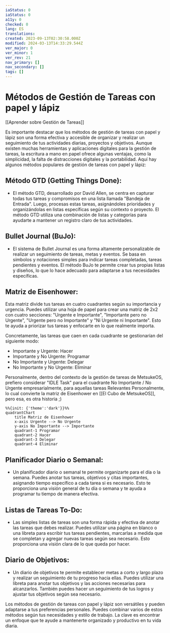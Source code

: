 ```yaml
---
iaStatus: 0
iaStatus: 0
a11y: 0
checked: 0
lang: ES
translations: 
created: 2023-09-13T02:30:58.000Z
modified: 2024-03-13T14:33:29.544Z
ver_major: 0
ver_minor: 1
ver_rev: 21
nav_primary: []
nav_secondary: []
tags: []
---
```

# Métodos de Gestión de Tareas con papel y lápiz

[[Aprender sobre Gestión de Tareas]]

Es importante destacar que los métodos de gestión de tareas con papel y lápiz son una forma efectiva y accesible de organizar y realizar un seguimiento de tus actividades diarias, proyectos y objetivos. Aunque existen muchas herramientas y aplicaciones digitales para la gestión de tareas, la escritura a mano en papel ofrece algunas ventajas, como la simplicidad, la falta de distracciones digitales y la portabilidad. Aquí hay algunos métodos populares de gestión de tareas con papel y lápiz:

## Método GTD (Getting Things Done):
    
- El método GTD, desarrollado por David Allen, se centra en capturar todas tus tareas y compromisos en una lista llamada "Bandeja de Entrada". Luego, procesas estas tareas, asignándoles prioridades y organizándolas en listas específicas según su contexto o proyecto. El método GTD utiliza una combinación de listas y categorías para ayudarte a mantener un registro claro de tus actividades.

## Bullet Journal (BuJo):
    
- El sistema de Bullet Journal es una forma altamente personalizable de realizar un seguimiento de tareas, metas y eventos. Se basa en símbolos y notaciones simples para indicar tareas completadas, tareas pendientes y eventos. El método BuJo te permite crear tus propias listas y diseños, lo que lo hace adecuado para adaptarse a tus necesidades específicas.

## Matriz de Eisenhower:

Esta matriz divide tus tareas en cuatro cuadrantes según su importancia y urgencia. Puedes utilizar una hoja de papel para crear una matriz de 2x2 con cuatro secciones: "Urgente e Importante", "Importante pero no Urgente", "Urgente pero no Importante" y "Ni Urgente ni Importante". Esto te ayuda a priorizar tus tareas y enfocarte en lo que realmente importa.

Concretamente, las tareas que caen en cada cuadrante se gestionarían del siguiente modo:

 - Importante y Urgente: Hacer
- Importante y No Urgente: Programar
- No Importante y Urgente: Delegar
- No Importante y No Urgente: Eliminar

Personalmente, dentro del contexto de la gestión de tareas de MetsukeOS, prefiero considerar "IDLE Task" para el cuadrante No Importante / No Urgente empresarialmente, para aquellas tareas Relevantes Personalmente, lo cual convierte la matriz de Eisenhower en [[El Cubo de MetsukeOS]], pero esa, es otra historia ;)

```mermaid
%%{init: {'theme':'dark'}}%%
quadrantChart
    title Matriz de Eisenhower
    x-axis Urgente --> No Urgente
    y-axis No Importante --> Importante
    quadrant-1 Programar
    quadrant-2 Hacer
    quadrant-3 Delegar
    quadrant-4 Eliminar
```

## Planificador Diario o Semanal:

- Un planificador diario o semanal te permite organizarte para el día o la semana. Puedes anotar tus tareas, objetivos y citas importantes, asignando tiempo específico a cada tarea si es necesario. Esto te proporciona una visión general de tu día o semana y te ayuda a programar tu tiempo de manera efectiva.

## Listas de Tareas To-Do:
    
- Las simples listas de tareas son una forma rápida y efectiva de anotar las tareas que debes realizar. Puedes utilizar una página en blanco o una libreta para escribir tus tareas pendientes, marcarlas a medida que se completan y agregar nuevas tareas según sea necesario. Esto proporciona una visión clara de lo que queda por hacer.
## Diario de Objetivos:
   
- Un diario de objetivos te permite establecer metas a corto y largo plazo y realizar un seguimiento de tu progreso hacia ellas. Puedes utilizar una libreta para anotar tus objetivos y las acciones necesarias para alcanzarlos. También puedes hacer un seguimiento de tus logros y ajustar tus objetivos según sea necesario.

Los métodos de gestión de tareas con papel y lápiz son versátiles y pueden adaptarse a tus preferencias personales. Puedes combinar varios de estos métodos según tus necesidades y estilo de trabajo. La clave es encontrar un enfoque que te ayude a mantenerte organizado y productivo en tu vida diaria.